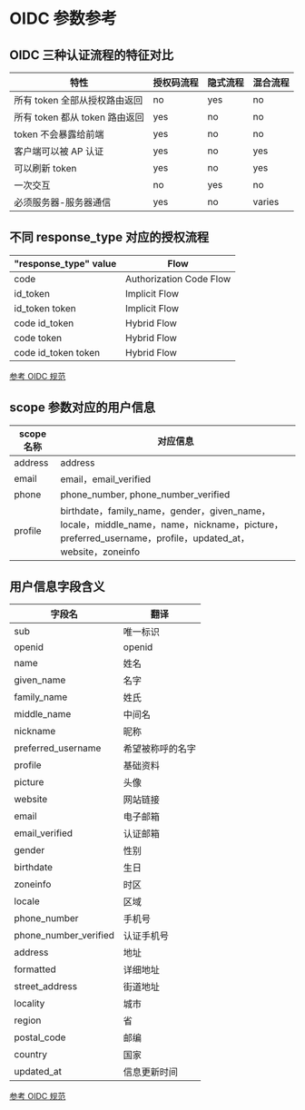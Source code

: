 # OIDC 参数参考

## OIDC 三种认证流程的特征对比

| 特性                           | 授权码流程 | 隐式流程 | 混合流程 |
| ------------------------------ | ---------- | -------- | -------- |
| 所有 token 全部从授权路由返回  | no         | yes      | no       |
| 所有 token 都从 token 路由返回 | yes        | no       | no       |
| token 不会暴露给前端           | yes        | no       | no       |
| 客户端可以被 AP 认证           | yes        | no       | yes      |
| 可以刷新 token                 | yes        | no       | yes      |
| 一次交互                       | no         | yes      | no       |
| 必须服务器-服务器通信          | yes        | no       | varies   |

## 不同 response_type 对应的授权流程

| "response_type" value | Flow                    |
| --------------------- | ----------------------- |
| code                  | Authorization Code Flow |
| id_token              | Implicit Flow           |
| id_token token        | Implicit Flow           |
| code id_token         | Hybrid Flow             |
| code token            | Hybrid Flow             |
| code id_token token   | Hybrid Flow             |

[参考 OIDC 规范](https://openid.net/specs/openid-connect-core-1_0.html#Authentication)

## scope 参数对应的用户信息

| scope 名称 | 对应信息                            |
| ---------- | ----------------------------------- |
| address    | address                             |
| email      | email，email_verified               |
| phone      | phone_number, phone_number_verified |
| profile    | birthdate，family_name，gender，given_name，locale，middle_name，name，nickname，picture，preferred_username，profile，updated_at，website，zoneinfo |

## 用户信息字段含义

| 字段名                | 翻译             |
| --------------------- | ---------------- |
| sub                   | 唯一标识         |
| openid                | openid           |
| name                  | 姓名             |
| given_name            | 名字             |
| family_name           | 姓氏             |
| middle_name           | 中间名           |
| nickname              | 昵称             |
| preferred_username    | 希望被称呼的名字 |
| profile               | 基础资料         |
| picture               | 头像             |
| website               | 网站链接         |
| email                 | 电子邮箱         |
| email_verified        | 认证邮箱         |
| gender                | 性别             |
| birthdate             | 生日             |
| zoneinfo              | 时区             |
| locale                | 区域             |
| phone_number          | 手机号           |
| phone_number_verified | 认证手机号       |
| address               | 地址             |
| formatted             | 详细地址         |
| street_address        | 街道地址         |
| locality              | 城市             |
| region                | 省               |
| postal_code           | 邮编             |
| country               | 国家             |
| updated_at            | 信息更新时间     |

[参考 OIDC 规范](https://openid.net/specs/openid-connect-core-1_0.html#StandardClaims)
